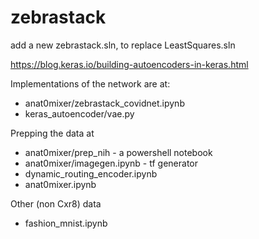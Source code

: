 # zebrastack

add a new zebrastack.sln, to replace LeastSquares.sln

https://blog.keras.io/building-autoencoders-in-keras.html

Implementations of the network are at:
- anat0mixer/zebrastack_covidnet.ipynb
- keras_autoencoder/vae.py

Prepping the data at
- anat0mixer/prep_nih - a powershell notebook
- anat0mixer/imagegen.ipynb - tf generator
- dynamic_routing_encoder.ipynb
- anat0mixer.ipynb

Other (non Cxr8) data
- fashion_mnist.ipynb




